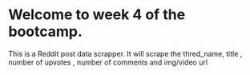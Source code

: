 # Welcome to week 4 of the bootcamp.
This is a Reddit post data scrapper. It will scrape the thred_name, title , number of upvotes , number of comments and img/video url

